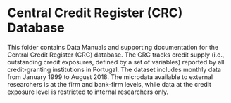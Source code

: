 # Central Credit Register (CRC) Database


This folder contains Data Manuals and supporting documentation for the Central Credit Register (CRC) database. The CRC tracks credit supply (i.e., outstanding credit exposures, defined by a set of variables) reported by all credit-granting institutions in Portugal. The dataset includes monthly data from January 1999 to August 2018. 
The microdata available to external researchers is at the firm and bank-firm levels, while data at the credit exposure level is restricted to internal researchers only.
